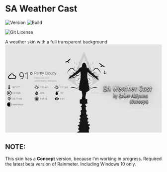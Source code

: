 # SA Weather Cast

![Version](https://img.shields.io/static/v1?label=Version&message=0.4.0-alpha&color=4169e1&style=for-the-badge&link=https://github.com/SaberAkiyama/SAWeatherCast/releases/tag/v0.4.0-alpha) ![Build](https://img.shields.io/static/v1?label=Build&message=Concept&color=e14169&style=for-the-badge&link=https://github.com/SaberAkiyama/SAWeatherCast/blob/concept/README.md)

 ![Git License](https://img.shields.io/static/v1?label=LICENSE&message=CC0-1.0&color=e1b941&style=for-the-badge&link=https://github.com/SaberAkiyama/SAWeatherCast/raw/master/LICENSE)



A weather skin with a full transparent background
![SA Weather Cast](https://github.com/SaberAkiyama/SAWeatherCast/blob/master/GitHub_Resources/Weather%20Cast(UpResNet10)(scale)(1920x1080).png)

## NOTE:
This skin has a **Concept** version, because I'm working in progress. Required the latest beta version of Rainmeter. Including Windows 10 only.
